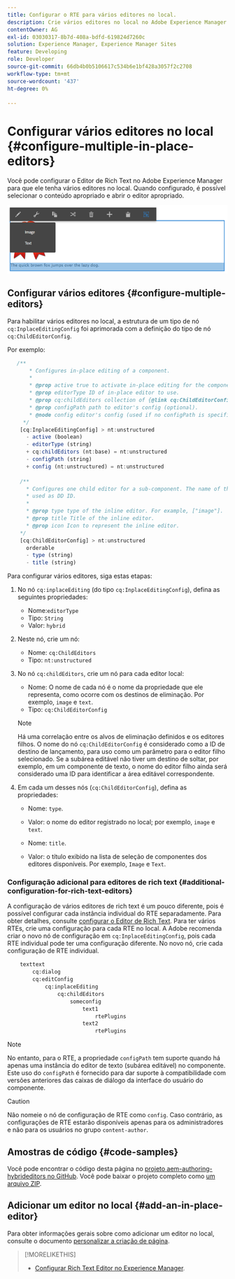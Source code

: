 ```yaml
---
title: Configurar o RTE para vários editores no local.
description: Crie vários editores no local no Adobe Experience Manager ao configurar o Editor de Rich Text.
contentOwner: AG
exl-id: 03030317-8b7d-408a-bdfd-619824d7260c
solution: Experience Manager, Experience Manager Sites
feature: Developing
role: Developer
source-git-commit: 66db4b0b5106617c534b6e1bf428a3057f2c2708
workflow-type: tm+mt
source-wordcount: '437'
ht-degree: 0%

---
```


# Configurar vários editores no local {#configure-multiple-in-place-editors}

Você pode configurar o Editor de Rich Text no Adobe Experience Manager para que ele tenha vários editores no local. Quando configurado, é possível selecionar o conteúdo apropriado e abrir o editor apropriado.

![Um editor específico no local](assets/rte-inplace-editor.png)

## Configurar vários editores {#configure-multiple-editors}

Para habilitar vários editores no local, a estrutura de um tipo de nó `cq:InplaceEditingConfig` foi aprimorada com a definição do tipo de nó `cq:ChildEditorConfig`.

Por exemplo:

```js
   /**
       * Configures in-place editing of a component.
       *
       * @prop active true to activate in-place editing for the component.
       * @prop editorType ID of in-place editor to use.
       * @prop cq:childEditors collection of {@link cq:ChildEditorConfig} nodes.
       * @prop configPath path to editor's config (optional).
       * @node config editor's config (used if no configPath is specified; optional).
     */
    [cq:InplaceEditingConfig] > nt:unstructured
      - active (boolean)
      - editorType (string)
      + cq:childEditors (nt:base) = nt:unstructured
      - configPath (string)
      + config (nt:unstructured) = nt:unstructured

    /**
      * Configures one child editor for a sub-component. The name of the this node is
      * used as DD ID.
      *
      * @prop type type of the inline editor. For example, ["image"].
      * @prop title Title of the inline editor.
      * @prop icon Icon to represent the inline editor.
    */
    [cq:ChildEditorConfig] > nt:unstructured
      orderable
      - type (string)
      - title (string)
```

Para configurar vários editores, siga estas etapas:

1. No nó `cq:inplaceEditing` (do tipo `cq:InplaceEditingConfig`), defina as seguintes propriedades:

   * Nome:`editorType`
   * Tipo: `String`
   * Valor: `hybrid`

1. Neste nó, crie um nó:

   * Nome: `cq:ChildEditors`
   * Tipo: `nt:unstructured`

1. No nó `cq:childEditors`, crie um nó para cada editor local:

   * Nome: O nome de cada nó é o nome da propriedade que ele representa, como ocorre com os destinos de eliminação. Por exemplo, `image` e `text`.
   * Tipo: `cq:ChildEditorConfig`

   >[!NOTE]
   >
   >Há uma correlação entre os alvos de eliminação definidos e os editores filhos. O nome do nó `cq:ChildEditorConfig` é considerado como a ID de destino de lançamento, para uso como um parâmetro para o editor filho selecionado. Se a subárea editável não tiver um destino de soltar, por exemplo, em um componente de texto, o nome do editor filho ainda será considerado uma ID para identificar a área editável correspondente.

1. Em cada um desses nós (`cq:ChildEditorConfig`), defina as propriedades:

   * Nome: `type`.
   * Valor: o nome do editor registrado no local; por exemplo, `image` e `text`.

   * Nome: `title`.
   * Valor: o título exibido na lista de seleção de componentes dos editores disponíveis. Por exemplo, `Image` e `Text`.

### Configuração adicional para editores de rich text {#additional-configuration-for-rich-text-editors}

A configuração de vários editores de rich text é um pouco diferente, pois é possível configurar cada instância individual do RTE separadamente. Para obter detalhes, consulte [configurar o Editor de Rich Text](/help/sites-administering/rich-text-editor.md). Para ter vários RTEs, crie uma configuração para cada RTE no local. A Adobe recomenda criar o novo nó de configuração em `cq:InplaceEditingConfig`, pois cada RTE individual pode ter uma configuração diferente. No novo nó, crie cada configuração de RTE individual.

```xml
    texttext
        cq:dialog
        cq:editConfig
            cq:inplaceEditing
                cq:childEditors
                    someconfig
                        text1
                            rtePlugins
                        text2
                            rtePlugins
```

>[!NOTE]
>
>No entanto, para o RTE, a propriedade `configPath` tem suporte quando há apenas uma instância do editor de texto (subárea editável) no componente. Este uso do `configPath` é fornecido para dar suporte à compatibilidade com versões anteriores das caixas de diálogo da interface do usuário do componente.

>[!CAUTION]
>
>Não nomeie o nó de configuração de RTE como `config`. Caso contrário, as configurações de RTE estarão disponíveis apenas para os administradores e não para os usuários no grupo `content-author`.

## Amostras de código {#code-samples}

Você pode encontrar o código desta página no [projeto aem-authoring-hybrideditors no GitHub](https://github.com/Adobe-Marketing-Cloud/aem-authoring-hybrideditors). Você pode baixar o projeto completo como [um arquivo ZIP](https://github.com/Adobe-Marketing-Cloud/aem-authoring-hybrideditors/archive/master.zip).

## Adicionar um editor no local {#add-an-in-place-editor}

Para obter informações gerais sobre como adicionar um editor no local, consulte o documento [personalizar a criação de página](/help/sites-developing/customizing-page-authoring-touch.md#add-new-in-place-editor).

>[!MORELIKETHIS]
>
>* [Configurar Rich Text Editor no Experience Manager](/help/sites-administering/rich-text-editor.md).
